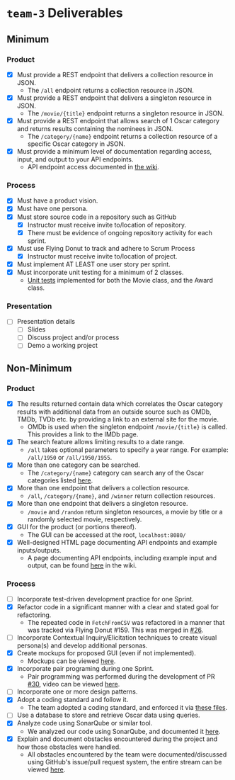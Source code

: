 # `team-3` Deliverables

## Minimum

### Product

- [x] Must provide a REST endpoint that delivers a collection resource in JSON. 
    - The `/all` endpoint returns a collection resource in JSON.
- [x] Must provide a REST endpoint that delivers a singleton resource in JSON.
    - The `/movie/{title}` endpoint returns a singleton resource in JSON.
- [x] Must provide a REST endpoint that allows search of 1 Oscar category and returns results containing the nominees in JSON.
    - The `/category/{name}` endpoint returns a collection resource of a specific Oscar category in JSON.
- [x] Must provide a minimum level of documentation regarding access, input, and output to your API endpoints. 
    - API endpoint access documented in [the wiki](https://github.com/zedchance/oscars/wiki/Endpoints).

### Process

- [x] Must have a product vision.
- [x] Must have one persona.
- [x] Must store source code in a repository such as GitHub
    - [x] Instructor must receive invite to/location of repository.
    - [x] There must be evidence of ongoing repository activity for each sprint.
- [x] Must use Flying Donut to track and adhere to Scrum Process
    - [x] Instructor must receive invite to/location of project.
- [x] Must implement AT LEAST one user story per sprint.
- [x] Must incorporate unit testing for a minimum of 2 classes.
    - [Unit tests](https://github.com/zedchance/oscars/tree/master/src/test/java/api) implemented for both the Movie class, and the Award class.

### Presentation

- [ ] Presentation details 
    - [ ] Slides
    - [ ] Discuss project and/or process
    - [ ] Demo a working project

## Non-Minimum

### Product

- [x] The results returned contain data which correlates the Oscar category results with additional data from an outside source such as OMDb, TMDb, TVDb etc. by providing a link to an external site for the movie.
    - OMDb is used when the singleton endpoint `/movie/{title}` is called. This provides a link to the IMDb page.
- [x] The search feature allows limiting results to a date range.
    - `/all` takes optional parameters to specify a year range. For example: `/all/1950` or `/all/1950/1955`.
- [x] More than one category can be searched.
    - The `/category/{name}` category can search any of the Oscar categories listed [here](https://github.com/zedchance/oscars/wiki/Endpoints#category).
- [x] More than one endpoint that delivers a collection resource.
    - `/all`, `/category/{name}`, and `/winner` return collection resources.
- [x] More than one endpoint that delivers a singleton resource.
    - `/movie` and `/random` return singleton resources, a movie by title or a randomly selected movie, respectively.
- [x] GUI for the product (or portions thereof).
    - The GUI can be accessed at the root, `localhost:8080/`
- [x] Well-designed HTML page documenting API endpoints and example inputs/outputs.
    - A page documenting API endpoints, including example input and output, can be found [here](https://github.com/zedchance/oscars/wiki/Endpoints) in the wiki.

### Process

- [ ] Incorporate test-driven development practice for one Sprint.
- [x] Refactor code in a significant manner with a clear and stated goal for refactoring.
    - The repeated code in `FetchFromCSV` was refactored in a manner that was tracked via Flying Donut #159. This was merged in [#26](https://github.com/zedchance/oscars/pull/26).
- [ ] Incorporate Contextual Inquiry/Elicitation techniques to create visual persona(s) and develop additional personas.
- [x] Create mockups for proposed GUI (even if not implemented).
    - Mockups can be viewed [here](https://github.com/zedchance/oscars/wiki/Mockups).
- [x] Incorporate pair programing during one Sprint.
    - Pair programming was performed during the development of PR [#30](https://github.com/zedchance/oscars/pull/30), video can be viewed [here](https://www.youtube.com/watch?v=Cvt6B0-nuSE).
- [ ] Incorporate one or more design patterns.
- [x] Adopt a coding standard and follow it.
    - The team adopted a coding standard, and enforced it via [these files](.idea/codeStyles).
- [ ] Use a database to store and retrieve Oscar data using queries.
- [x] Analyze code using SonarQube or similar tool.
    - We analyzed our code using SonarQube, and documented it [here](https://github.com/zedchance/oscars/wiki/SonarQube-analysis).
- [x] Explain and document obstacles encountered during the project and how those obstacles were handled.
    - All obstacles encountered by the team were documented/discussed using GitHub's issue/pull request system, the entire stream can be viewed [here](https://github.com/zedchance/oscars/issues?q=).
